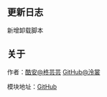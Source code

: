 ## 更新日志
新增卸载脚本

## 关于
作者：[酷安@柊芸芸](http://www.coolapk.com/u/11696005)
[GitHub@泠裳](https://github.com/Lslingshang)

模块地址：[GitHub](https://github.com/Lslingshang/Memory.expansion.writeback)
